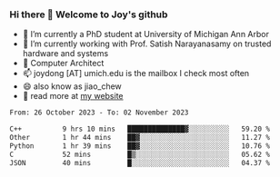 ### Hi there 👋 Welcome to Joy's github

- 🔭 I’m currently a PhD student at University of Michigan Ann Arbor
- 🌱 I’m currently working with Prof. Satish Narayanasamy on trusted hardware and systems
- 👯 Computer Architect
- 📫 joydong [AT] umich.edu is the mailbox I check most often
- 😄 also know as jiao_chew
- 💬 read more at [my website](https://joydddd.github.io/)
<!--START_SECTION:waka-->

```txt
From: 26 October 2023 - To: 02 November 2023

C++          9 hrs 10 mins   ██████████████▓░░░░░░░░░░   59.20 %
Other        1 hr 44 mins    ██▓░░░░░░░░░░░░░░░░░░░░░░   11.27 %
Python       1 hr 39 mins    ██▓░░░░░░░░░░░░░░░░░░░░░░   10.76 %
C            52 mins         █▒░░░░░░░░░░░░░░░░░░░░░░░   05.62 %
JSON         40 mins         █░░░░░░░░░░░░░░░░░░░░░░░░   04.37 %
```

<!--END_SECTION:waka-->
